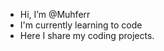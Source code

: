-  Hi, I’m @Muhferr
-  I'm currently learning to code
-  Here I share my coding projects.

<!---
Muhferr/Muhferr is a ✨ special ✨ repository because its `README.md` (this file) appears on your GitHub profile.
You can click the Preview link to take a look at your changes.
--->
